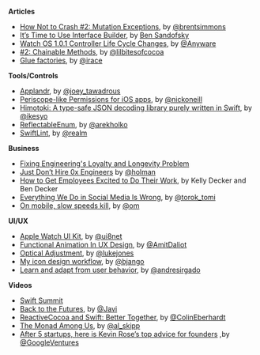 **Articles**

* [How Not to Crash #2: Mutation Exceptions](http://inessential.com/2015/05/16/how_not_to_crash_2_mutation_exceptions), by [@brentsimmons](https://twitter.com/brentsimmons)
* [It’s Time to Use Interface Builder](https://blog.codepath.com/2015/05/18/its-time-to-use-interface-builder/), by [Ben Sandofsky](https://twitter.com/sandofsky)
* [Watch OS 1.0.1 Controller Life Cycle Changes](http://blog.mikeswanson.com/post/119399948909/watch-os-1-0-1-controller-life-cycle-changes), by [@Anyware](https://twitter.com/Anyware)
* [ #2: Chainable Methods](http://littlebitesofcocoa.com/post/119369619049/2-chainable-methods-making-functions-chainable), by [@lilbitesofcocoa](https://twitter.com/lilbitesofcocoa)
* [Glue factories](http://irace.me/factories/), by [@irace](https://twitter.com/irace)

**Tools/Controls**

* [Applandr](http://applandr.com/), by [@joey_tawadrous](https://twitter.com/joey_tawadrous)
* [Periscope-like Permissions for iOS apps](https://medium.com/ios-os-x-development/periscope-like-permissions-for-ios-apps-5b744b4bf5ed), by [@nickoneill](https://twitter.com/nickoneill)
* [Himotoki: A type-safe JSON decoding library purely written in Swift](https://github.com/ikesyo/Himotoki), by [@ikesyo](https://twitter.com/ikesyo)
* [ReflectableEnum](https://github.com/fastred/ReflectableEnum), by [@arekholko](https://twitter.com/arekholko)
* [SwiftLint](https://github.com/realm/SwiftLint), by [@realm](https://twitter.com/realm)

**Business**

* [Fixing Engineering's Loyalty and Longevity Problem](http://firstround.com/review/fixing-engineerings-loyalty-and-longevity-problem/)
* [Just Don’t Hire 0x Engineers](http://zachholman.com/posts/0x-engineers/) by [@holman](https://twitter.com/holman)
* [How to Get Employees Excited to Do Their Work](https://hbr.org/2015/05/how-to-get-employees-excited-to-do-their-work), by Kelly Decker and Ben Decker
* [Everything We Do in Social Media Is Wrong](http://www.socialmediatoday.com/social-networks/2015-05-17/everything-we-do-social-media-wrong), by [@torok_tomi](https://twitter.com/torok_tomi)
* [On mobile, slow speeds kill](http://om.co/2015/05/14/on-the-mobile-web-slow-speeds-kill/), by [@om](https://twitter.com/om)

**UI/UX**

* [Apple Watch UI Kit](https://ui8.net/product/apple-watch-ui-kit), by [@ui8net](https://twitter.com/ui8net)
* [Functional Animation In UX Design](http://www.smashingmagazine.com/2015/05/14/functional-ux-design-animations/), by [@AmitDaliot](https://twitter.com/AmitDaliot)
* [Optical Adjustment](https://medium.com/@lukejonesme/optical-adjustment-b55492a1165c), by [@lukejones](https://twitter.com/lukejones)
* [My icon design workflow](http://bjango.com/articles/icondesignworkflow/), by [@bjango](https://twitter.com/bjango)
* [Learn and adapt from user behavior](https://blog.onliquid.com/learn-and-adapt-from-user-behavior/), by [@andresirgado](https://twitter.com/andresirgado)

**Videos**

* [Swift Summit](http://realm.io/news/swift-summit/)
 * [Back to the Futures](http://realm.io/news/swift-summit-javier-soto-futures/), by [@Javi](https://twitter.com/Javi)
 * [ReactiveCocoa and Swift: Better Together](http://realm.io/news/swift-summit-colin-eberhardt-reactivecocoa/), by [@ColinEberhardt](https://twitter.com/ColinEberhardt)
 * [The Monad Among Us](http://realm.io/news/swift-summit-al-skipp-monads/), by [@al_skipp](https://twitter.com/al_skipp)
* [After 5 startups, here is Kevin Rose’s top advice for founders](https://medium.com/gv-notes/after-5-startups-here-is-kevin-rose-s-top-advice-for-founders-d26b0ec05c94) ,by [@GoogleVentures](https://twitter.com/GoogleVentures)







